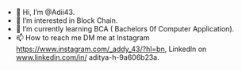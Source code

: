 - 👋 Hi, I’m @Adii43.
- 👀 I’m interested in Block Chain.
- 🌱 I’m currently learning BCA ( Bachelors 0f Computer Application).
- 📫 How to reach me DM me at Instagram https://www.instagram.com/_addy_43/?hl=bn, Linkedln on www.linkedin.com/in/
aditya-h-9a606b23a.


<!---
Adii43/Adii43 is a ✨ special ✨ repository because its `README.md` (this file) appears on your GitHub profile.
You can click the Preview link to take a look at your changes.
--->
